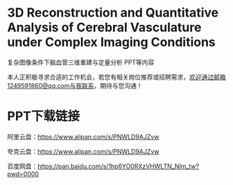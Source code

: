 # 3D Reconstruction and Quantitative Analysis of Cerebral Vasculature under Complex Imaging Conditions
复杂图像条件下脑血管三维重建与定量分析 PPT等内容

本人正积极寻求合适的工作机会，若您有相关岗位推荐或招聘需求，欢迎通过邮箱1249591860@qq.com与我联系，期待与您沟通！

# PPT下载链接
阿里云盘：https://www.alipan.com/s/PNWLD9AJZvw

夸克云盘：https://www.alipan.com/s/PNWLD9AJZvw

百度网盘：https://pan.baidu.com/s/1hp6YO0RXzVHWLTN_Nlm_tw?pwd=0000
